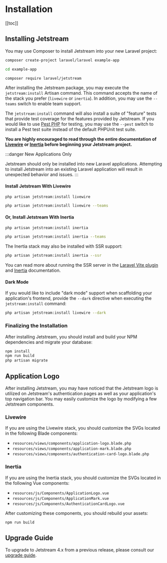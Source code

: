 # Installation

[[toc]]

## Installing Jetstream

You may use Composer to install Jetstream into your new Laravel project:

```bash
composer create-project laravel/laravel example-app

cd example-app

composer require laravel/jetstream
```

After installing the Jetstream package, you may execute the `jetstream:install` Artisan command. 
This command accepts the name of the stack you prefer (`livewire` or `inertia`). In addition, you may use the `--teams` switch to enable team support. 

The `jetstream:install` command will also install a suite of "feature" tests that provide test coverage for the features provided by Jetstream. 
If you would like to use [Pest PHP](https://pestphp.com) for testing, you may use the `--pest` switch to install a Pest test suite instead of the default PHPUnit test suite.

**You are highly encouraged to read through the entire documentation of [Livewire](https://livewire.laravel.com) or [Inertia](https://inertiajs.com) before beginning your Jetstream project.**

:::danger New Applications Only

Jetstream should only be installed into new Laravel applications. Attempting to install Jetstream into an existing Laravel application will result in unexpected behavior and issues.
:::

#### Install Jetstream With Livewire

```bash
php artisan jetstream:install livewire

php artisan jetstream:install livewire --teams
```

#### Or, Install Jetstream With Inertia

```bash
php artisan jetstream:install inertia

php artisan jetstream:install inertia --teams
```

The Inertia stack may also be installed with SSR support:

```bash
php artisan jetstream:install inertia --ssr
```

You can read more about running the SSR server in the [Laravel Vite plugin](https://laravel.com/docs/vite#ssr) and [Inertia](https://inertiajs.com/server-side-rendering) documentation.

#### Dark Mode

If you would like to include "dark mode" support when scaffolding your application's frontend, provide the `--dark` directive when executing the `jetstream:install` command:

```bash
php artisan jetstream:install livewire --dark
```

### Finalizing the Installation

After installing Jetstream, you should install and build your NPM dependencies and migrate your database:

```bash
npm install
npm run build
php artisan migrate
```

## Application Logo

After installing Jetstream, you may have noticed that the Jetstream logo is utilized on Jetstream's authentication pages as well as your application's top navigation bar. You may easily customize the logo by modifying a few Jetstream components.

### Livewire

If you are using the Livewire stack, you should customize the SVGs located in the following Blade components:

* `resources/views/components/application-logo.blade.php`
* `resources/views/components/application-mark.blade.php`
* `resources/views/components/authentication-card-logo.blade.php`

### Inertia

If you are using the Inertia stack, you should customize the SVGs located in the following Vue components:

* `resources/js/Components/ApplicationLogo.vue`
* `resources/js/Components/ApplicationMark.vue`
* `resources/js/Components/AuthenticationCardLogo.vue`

After customizing these components, you should rebuild your assets:

```bash
npm run build
```

## Upgrade Guide

To upgrade to Jetstream 4.x from a previous release, please consult our [upgrade guide](https://github.com/laravel/jetstream/blob/4.x/UPGRADE.md).
